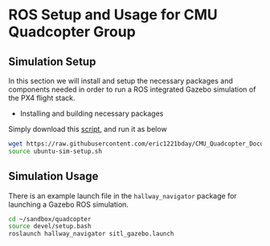 # ROS Setup and Usage for CMU Quadcopter Group

## Simulation Setup

In this section we will install and setup the necessary packages and components needed in order to run a ROS integrated Gazebo simulation of the PX4 flight stack.

* Installing and building necessary packages

Simply download this [script](https://raw.githubusercontent.com/eric1221bday/CMU_Quadcopter_Documentation/master/scripts/ubuntu-sim-setup.sh), and run it as below

```bash
wget https://raw.githubusercontent.com/eric1221bday/CMU_Quadcopter_Documentation/master/scripts/ubuntu-sim-setup.sh
source ubuntu-sim-setup.sh
```

## Simulation Usage

There is an example launch file in the `hallway_navigator` package for launching a Gazebo ROS simulation.

```bash
cd ~/sandbox/quadcopter
source devel/setup.bash
roslaunch hallway_navigator sitl_gazebo.launch
```